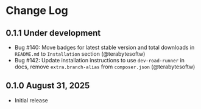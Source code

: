 # Change Log

## 0.1.1 Under development

- Bug #140: Move badges for latest stable version and total downloads in `README.md` to `Installation` section (@terabytesoftw)
- Bug #142: Update installation instructions to use `dev-road-runner` in docs, remove  `extra.branch-alias` from `composer.json` (@terabytesoftw)

## 0.1.0 August 31, 2025

- Initial release
